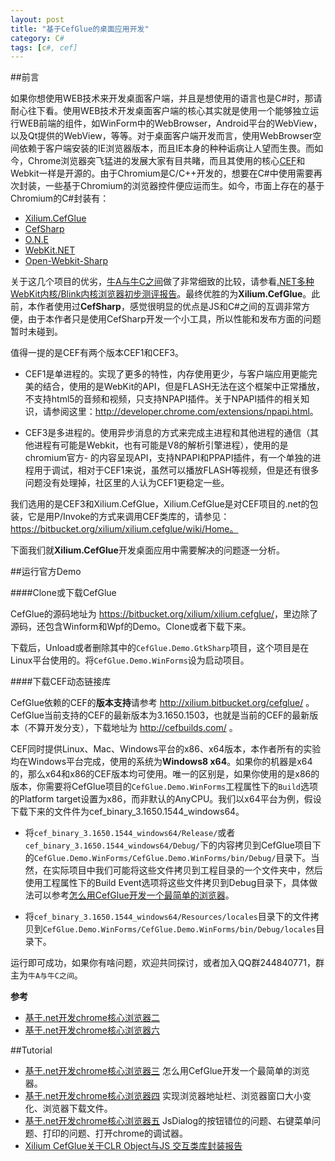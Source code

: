 ```yaml
---
layout: post
title: "基于CefGlue的桌面应用开发"
category: C#
tags: [c#, cef]
--- 
```


##前言

如果你想使用WEB技术来开发桌面客户端，并且是想使用的语言也是C#时，那请耐心往下看。使用WEB技术开发桌面客户端的核心其实就是使用一个能够独立运行WEB前端的组件，如WinForm中的WebBrowser，Android平台的WebView，以及Qt提供的WebView，等等。对于桌面客户端开发而言，使用WebBrowser空间依赖于客户端安装的IE浏览器版本，而且IE本身的种种诟病让人望而生畏。而如今，Chrome浏览器突飞猛进的发展大家有目共睹，而且其使用的核心[CEF](https://code.google.com/p/chromiumembedded/)和Webkit一样是开源的。由于Chromium是C/C++开发的，想要在C#中使用需要再次封装，一些基于Chromium的浏览器控件便应运而生。如今，市面上存在的基于Chromium的C#封装有：

<!--more-->

- [Xilium.CefGlue](https://bitbucket.org/xilium/xilium.cefglue/)
- [CefSharp](https://github.com/cefsharp/CefSharp)
- [O.N.E](http://www.one-lab.net/)
- [WebKit.NET](http://webkitdotnet.sourceforge.net/)
- [Open-Webkit-Sharp](https://code.google.com/p/open-webkit-sharp/)

关于这几个项目的优劣，[牛A与牛C之间](http://www.wuleba.com/author/flydoos)做了非常细致的比较，请参看[.NET多种WebKit内核/Blink内核浏览器初步测评报告](http://www.wuleba.com/23590.html)。最终优胜的为**Xilium.CefGlue**。此前，本作者使用过**CefSharp**，感觉很明显的优点是JS和C#之间的互调非常方便，由于本作者只是使用CefSharp开发一个小工具，所以性能和发布方面的问题暂时未碰到。

值得一提的是CEF有两个版本CEF1和CEF3。

- CEF1是单进程的。实现了更多的特性，内存使用更少，与客户端应用更能完美的结合，使用的是WebKit的API，但是FLASH无法在这个框架中正常播放，不支持html5的音频和视频，只支持NPAPI插件。关于NPAPI插件的相关知识，请参阅这里：<http://developer.chrome.com/extensions/npapi.html>。

- CEF3是多进程的。使用异步消息的方式来完成主进程和其他进程的通信（其他进程有可能是Webkit，也有可能是V8的解析引擎进程），使用的是chromium官方- 的内容呈现API，支持NPAPI和PPAPI插件，有一个单独的进程用于调试，相对于CEF1来说，虽然可以播放FLASH等视频，但是还有很多问题没有处理掉，社区里的人认为CEF1更稳定一些。

我们选用的是CEF3和Xilium.CefGlue，Xilium.CefGlue是对CEF项目的.net的包装，它是用P/Invoke的方式来调用CEF类库的，请参见：https://bitbucket.org/xilium/xilium.cefglue/wiki/Home。

下面我们就**Xilium.CefGlue**开发桌面应用中需要解决的问题逐一分析。

##运行官方Demo

####Clone或下载CefGlue

CefGlue的源码地址为 <https://bitbucket.org/xilium/xilium.cefglue/>，里边除了源码，还包含Winform和Wpf的Demo。Clone或者下载下来。

下载后，Unload或者删除其中的`CefGlue.Demo.GtkSharp`项目，这个项目是在Linux平台使用的。将`CefGlue.Demo.WinForms`设为启动项目。

####下载CEF动态链接库

CefGlue依赖的CEF的**版本支持**请参考 <http://xilium.bitbucket.org/cefglue/> 。CefGlue当前支持的CEF的最新版本为3.1650.1503，也就是当前的CEF的最新版本（不算开发分支），下载地址为 <http://cefbuilds.com/> 。

CEF同时提供Linux、Mac、Windows平台的x86、x64版本，本作者所有的实验均在Windows平台完成，使用的系统为**Windows8 x64**。如果你的机器是x64的，那么x64和x86的CEF版本均可使用。唯一的区别是，如果你使用的是x86的版本，你需要将CefGlue项目的`CefGlue.Demo.WinForms`工程属性下的`Build`选项的Platform target设置为x86，而非默认的AnyCPU。我们以x64平台为例，假设下载下来的文件件为cef_binary_3.1650.1544_windows64。

- 将`cef_binary_3.1650.1544_windows64/Release/`或者`cef_binary_3.1650.1544_windows64/Debug/`下的内容拷贝到CefGlue项目下的`CefGlue.Demo.WinForms/CefGlue.Demo.WinForms/bin/Debug/`目录下。当然，在实际项目中我们可能将这些文件拷贝到工程目录的一个文件夹中，然后使用工程属性下的Build Event选项将这些文件拷贝到Debug目录下，具体做法可以参考[怎么用CefGlue开发一个最简单的浏览器](http://www.cnblogs.com/liulun/archive/2013/05/12/3035127.html)。

- 将`cef_binary_3.1650.1544_windows64/Resources/locales`目录下的文件拷贝到`CefGlue.Demo.WinForms/CefGlue.Demo.WinForms/bin/Debug/locales`目录下。

运行即可成功，如果你有啥问题，欢迎共同探讨，或者加入QQ群244840771，群主为`牛A与牛C之间`。

**参考**

- [基于.net开发chrome核心浏览器二](http://www.cnblogs.com/liulun/archive/2013/04/20/3031502.html)
- [基于.net开发chrome核心浏览器六](http://www.cnblogs.com/liulun/p/3287028.html)

##Tutorial

- [基于.net开发chrome核心浏览器三](http://www.cnblogs.com/liulun/archive/2013/05/12/3035127.html) 怎么用CefGlue开发一个最简单的浏览器。
- [基于.net开发chrome核心浏览器四](http://www.cnblogs.com/liulun/archive/2013/05/31/3079516.html) 实现浏览器地址栏、浏览器窗口大小变化、浏览器下载文件。
- [基于.net开发chrome核心浏览器五](http://www.cnblogs.com/liulun/p/3115015.html) JsDialog的按钮错位的问题、右键菜单问题、打印的问题、打开chrome的调试器。
- [Xilium CefGlue关于CLR Object与JS 交互类库封装报告](http://www.wuleba.com/23614.html)